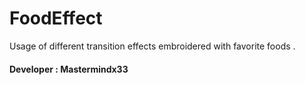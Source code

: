 # FoodEffect
Usage of different transition effects embroidered with favorite foods .
#### Developer : Mastermindx33

